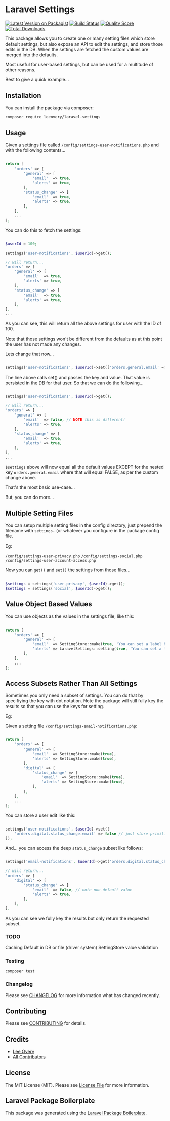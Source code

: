 # Laravel Settings

[![Latest Version on Packagist](https://img.shields.io/packagist/v/leeovery/laravel-settings.svg?style=flat-square)](https://packagist.org/packages/leeovery/laravel-settings)
[![Build Status](https://img.shields.io/travis/leeovery/laravel-settings/master.svg?style=flat-square)](https://travis-ci.org/leeovery/laravel-settings)
[![Quality Score](https://img.shields.io/scrutinizer/g/leeovery/laravel-settings.svg?style=flat-square)](https://scrutinizer-ci.com/g/leeovery/laravel-settings)
[![Total Downloads](https://img.shields.io/packagist/dt/leeovery/laravel-settings.svg?style=flat-square)](https://packagist.org/packages/leeovery/laravel-settings)

This package allows you to create one or many setting files which store default settings, but also expose an API to edit the settings, and store those edits in the DB. When the settings are fetched the custom values are merged into the defaults.

Most useful for user-based settings, but can be used for a multitude of other reasons.

Best to give a quick example...

## Installation

You can install the package via composer:

```bash
composer require leeovery/laravel-settings
```

## Usage

Given a settings file called `/config/settings-user-notifications.php`
and with the following contents...

``` php

return [
    'orders' => [
        'general' => [
            'email'  => true,
            'alerts' => true,
        ],
        'status_change' => [
            'email'  => true,
            'alerts' => true,
        ],
    ],
    ...
];

```

You can do this to fetch the settings:

``` php

$userId = 100;

settings('user-notifications', $userId)->get();

// will return...
'orders' => [
    'general' => [
        'email'  => true,
        'alerts' => true,
    ],
    'status_change' => [
        'email'  => true,
        'alerts' => true,
    ],
],
...

```

As you can see, this will return all the above settings for user with the ID of 100.

Note that those settings won't be different from the defaults as at this point the user has not made any changes.

Lets change that now...

``` php

settings('user-notifications', $userId)->set(['orders.general.email' => false]);

```

The line above calls set() and passes the key and value. That value is persisted in the DB for that user. So that we can do the following...

``` php

settings('user-notifications', $userId)->get();

// will return...
'orders' => [
    'general' => [
        'email'  => false, // NOTE this is different!
        'alerts' => true,
    ],
    'status_change' => [
        'email'  => true,
        'alerts' => true,
    ],
],
...

```

`$settings` above will now equal all the default values EXCEPT for the nested key `orders.general.email` where that will equal FALSE, as per the custom change above.

That's the most basic use-case...

But, you can do more...

## Multiple Setting Files

You can setup multiple setting files in the config directory, just prepend the filename with `settings-` (or whatever you configure in the package config file.

Eg:

`/config/settings-user-privacy.php`
`/config/settings-social.php`
`/config/settings-user-account-access.php`

Now you can `get()` and `set()` the settings from those files...

``` php

$settings = settings('user-privacy', $userId)->get();
$settings = settings('social', $userId)->get();

```

## Value Object Based Values

You can use objects as the values in the settings file, like this:

``` php

return [
    'orders' => [
        'general' => [
            'email'  => SettingStore::make(true, 'You can set a label here'), // option one
            'alerts' => LaravelSettings::setting(true, 'You can set a label here'), // option two
        ],
    ],
    ...
];

```

## Access Subsets Rather Than All Settings

Sometimes you only need a subset of settings. You can do that by specifiying the key with dot notation. Note the package will still fully key the results so that you can use the keys for setting.

Eg:

Given a setting file `/config/settings-email-notifications.php`:

``` php

return [
    'orders' => [
        'general' => [
            'email'  => SettingStore::make(true),
            'alerts' => SettingStore::make(true),
        ],
        'digital' => [
            'status_change' => [
                'email'  => SettingStore::make(true),
                'alerts' => SettingStore::make(true),
            ],
        ],
    ],
    ...
];

```

You can store a user edit like this:

``` php

settings('user-notifications', $userId)->set([
    'orders.digital.status_change.email' => false // just store primitive value here not VO
]);

```

And... you can access the deep `status_change` subset like follows:

``` php

settings('email-notifications', $userId)->get('orders.digital.status_change');

// will return...
'orders' => [
    'digital' => [
        'status_change' => [
            'email'  => false, // note non-default value
            'alerts' => true,
        ],
    ],
],

```

As you can see we fully key the results but only return the requested subset.


### TODO

Caching
Default in DB or file (driver system)
SettingStore value validation

### Testing

``` bash
composer test
```

### Changelog

Please see [CHANGELOG](CHANGELOG.md) for more information what has changed recently.

## Contributing

Please see [CONTRIBUTING](CONTRIBUTING.md) for details.

## Credits

- [Lee Overy](https://github.com/leeovery)
- [All Contributors](../../contributors)

## License

The MIT License (MIT). Please see [License File](LICENSE.md) for more information.

## Laravel Package Boilerplate

This package was generated using the [Laravel Package Boilerplate](https://laravelpackageboilerplate.com).
